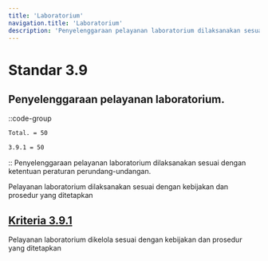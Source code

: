 ```yaml
---
title: 'Laboratorium'
navigation.title: 'Laboratorium'
description: 'Penyelenggaraan pelayanan laboratorium dilaksanakan sesuai dengan ketentuan peraturan perundang-undangan. Pelayanan laboratorium dilaksanakan sesuai dengan kebijakan dan prosedur yang ditetapkan '
---
```


# Standar 3.9
## Penyelenggaraan pelayanan laboratorium. 
::code-group
```bash [Nilai]
Total. = 50
```
```bash [Kriteria]
3.9.1 = 50
```
::
Penyelenggaraan pelayanan laboratorium dilaksanakan sesuai dengan ketentuan peraturan perundang-undangan. 

Pelayanan laboratorium dilaksanakan sesuai dengan kebijakan dan prosedur yang ditetapkan 

## [Kriteria 3.9.1](/3/9/1) 
Pelayanan laboratorium dikelola sesuai dengan kebijakan dan prosedur yang ditetapkan 


